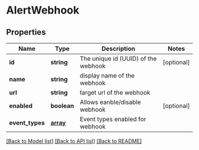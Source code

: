 # AlertWebhook

## Properties
Name | Type | Description | Notes
------------ | ------------- | ------------- | -------------
**id** | **string** | The unique id (UUID) of the webhook | [optional] 
**name** | **string** | display name of the webhook | 
**url** | **string** | target url of the webhook | 
**enabled** | **boolean** | Allows eanble/disable webhook | [optional] 
**event_types** | [**array**](.md) | Event types enabled for webhook | 

[[Back to Model list]](../README.md#documentation-for-models) [[Back to API list]](../README.md#documentation-for-api-endpoints) [[Back to README]](../README.md)

